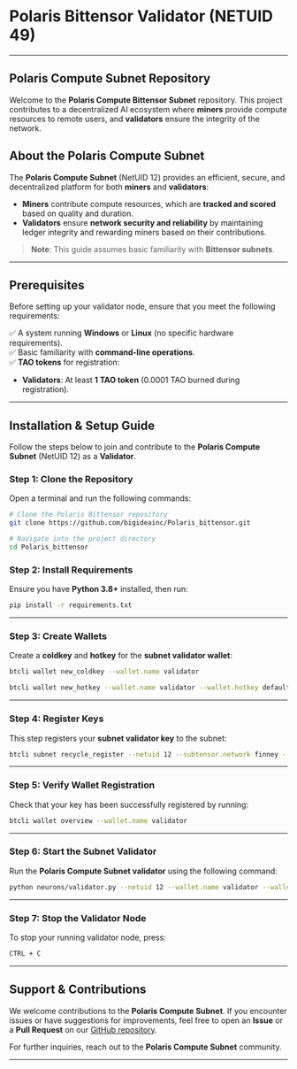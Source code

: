 # **Polaris Bittensor Validator (NETUID 49)**
---
## **Polaris Compute Subnet Repository**
Welcome to the **Polaris Compute Bittensor Subnet** repository. This project contributes to a decentralized AI ecosystem where **miners** provide compute resources to remote users, and **validators** ensure the integrity of the network.

## **About the Polaris Compute Subnet**
The **Polaris Compute Subnet** (NetUID 12) provides an efficient, secure, and decentralized platform for both **miners** and **validators**:
- **Miners** contribute compute resources, which are **tracked and scored** based on quality and duration.
- **Validators** ensure **network security and reliability** by maintaining ledger integrity and rewarding miners based on their contributions.

> **Note**: This guide assumes basic familiarity with **Bittensor subnets**.

---

## **Prerequisites**
Before setting up your validator node, ensure that you meet the following requirements:

✅ A system running **Windows** or **Linux** (no specific hardware requirements).  
✅ Basic familiarity with **command-line operations**.  
✅ **TAO tokens** for registration:  
   - **Validators**: At least **1 TAO token** (0.0001 TAO burned during registration).  

---

## **Installation & Setup Guide**
Follow the steps below to join and contribute to the **Polaris Compute Subnet** (NetUID 12) as a **Validator**.

### **Step 1: Clone the Repository**
Open a terminal and run the following commands:

```bash
# Clone the Polaris Bittensor repository
git clone https://github.com/bigideainc/Polaris_bittensor.git

# Navigate into the project directory
cd Polaris_bittensor
```

### **Step 2: Install Requirements**
Ensure you have **Python 3.8+** installed, then run:

```bash
pip install -r requirements.txt
```

---

### **Step 3: Create Wallets**
Create a **coldkey** and **hotkey** for the **subnet validator wallet**:

```bash
btcli wallet new_coldkey --wallet.name validator
```

```bash
btcli wallet new_hotkey --wallet.name validator --wallet.hotkey default
```

---

### **Step 4: Register Keys**
This step registers your **subnet validator key** to the subnet:

```bash
btcli subnet recycle_register --netuid 12 --subtensor.network finney --wallet.name validator --wallet.hotkey default
```

---

### **Step 5: Verify Wallet Registration**
Check that your key has been successfully registered by running:

```bash
btcli wallet overview --wallet.name validator
```

---

### **Step 6: Start the Subnet Validator**
Run the **Polaris Compute Subnet validator** using the following command:

```bash
python neurons/validator.py --netuid 12 --wallet.name validator --wallet.hotkey default --logging.debug
```

---

### **Step 7: Stop the Validator Node**
To stop your running validator node, press:

```bash
CTRL + C
```

---

## **Support & Contributions**
We welcome contributions to the **Polaris Compute Subnet**. If you encounter issues or have suggestions for improvements, feel free to open an **Issue** or a **Pull Request** on our [GitHub repository](https://github.com/tobiusaolo/Polaris_bittensor).

For further inquiries, reach out to the **Polaris Compute Subnet** community.

---
